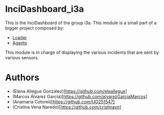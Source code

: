 # InciDashboard_i3a
This is the InciDashboard of the group i3a.
This module is a small part of a bigger project composed by:

* [Loader](https://github.com/Arquisoft/Loader_i3a)
* [Agents](https://github.com/Arquisoft/Agents_i3a)

This module is in charge of displaying the various incidents that are sent by various sensors.


# Authors
* (Elena Allegue González)[https://github.com/eleallegue]
* (Marcos Álvarez García)[https://github.com/alvarezGarciaMarcos]
* (Anamaria Cotorei)[https://github.com/UO251547]
* (Cristina Vena Naredo)[https://github.com/cristinavn]
